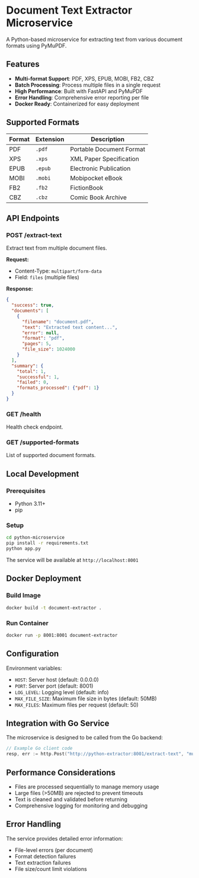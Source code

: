 # Document Text Extractor Microservice

A Python-based microservice for extracting text from various document formats using PyMuPDF.

## Features

- **Multi-format Support**: PDF, XPS, EPUB, MOBI, FB2, CBZ
- **Batch Processing**: Process multiple files in a single request
- **High Performance**: Built with FastAPI and PyMuPDF
- **Error Handling**: Comprehensive error reporting per file
- **Docker Ready**: Containerized for easy deployment

## Supported Formats

| Format | Extension | Description |
|--------|-----------|-------------|
| PDF | `.pdf` | Portable Document Format |
| XPS | `.xps` | XML Paper Specification |
| EPUB | `.epub` | Electronic Publication |
| MOBI | `.mobi` | Mobipocket eBook |
| FB2 | `.fb2` | FictionBook |
| CBZ | `.cbz` | Comic Book Archive |

## API Endpoints

### POST /extract-text
Extract text from multiple document files.

**Request:**
- Content-Type: `multipart/form-data`
- Field: `files` (multiple files)

**Response:**
```json
{
  "success": true,
  "documents": [
    {
      "filename": "document.pdf",
      "text": "Extracted text content...",
      "error": null,
      "format": "pdf",
      "pages": 5,
      "file_size": 1024000
    }
  ],
  "summary": {
    "total": 1,
    "successful": 1,
    "failed": 0,
    "formats_processed": {"pdf": 1}
  }
}
```

### GET /health
Health check endpoint.

### GET /supported-formats
List of supported document formats.

## Local Development

### Prerequisites
- Python 3.11+
- pip

### Setup
```bash
cd python-microservice
pip install -r requirements.txt
python app.py
```

The service will be available at `http://localhost:8001`

## Docker Deployment

### Build Image
```bash
docker build -t document-extractor .
```

### Run Container
```bash
docker run -p 8001:8001 document-extractor
```

## Configuration

Environment variables:
- `HOST`: Server host (default: 0.0.0.0)
- `PORT`: Server port (default: 8001)
- `LOG_LEVEL`: Logging level (default: info)
- `MAX_FILE_SIZE`: Maximum file size in bytes (default: 50MB)
- `MAX_FILES`: Maximum files per request (default: 50)

## Integration with Go Service

The microservice is designed to be called from the Go backend:

```go
// Example Go client code
resp, err := http.Post("http://python-extractor:8001/extract-text", "multipart/form-data", body)
```

## Performance Considerations

- Files are processed sequentially to manage memory usage
- Large files (>50MB) are rejected to prevent timeouts
- Text is cleaned and validated before returning
- Comprehensive logging for monitoring and debugging

## Error Handling

The service provides detailed error information:
- File-level errors (per document)
- Format detection failures
- Text extraction failures
- File size/count limit violations